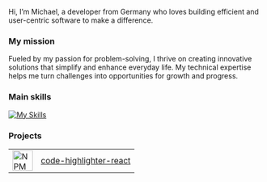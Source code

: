 Hi, I’m Michael, a developer from Germany who loves building efficient and user-centric software to make a difference.

### My mission
Fueled by my passion for problem-solving, I thrive on creating innovative solutions that simplify and enhance everyday life. My technical expertise helps me turn challenges into opportunities for growth and progress.

### Main skills
[![My Skills](https://skillicons.dev/icons?i=github,git,js,nodejs,react,express,html,css)](https://skillicons.dev)

<!--
### Studying
[![Learning](https://skillicons.dev/icons?i=aws,azure,ruby)](https://skillicons.dev)
-->

### Projects
<table>
  <tr>
    <td>
      <img src="https://skillicons.dev/icons?i=npm" width="40" height="40" alt="NPM Icon" />
    </td>
    <td>
      <a href="https://code-highlighter-react.netlify.app/?path=/docs/codehighlighter--docs">code-highlighter-react</a>
    </td>
  </tr>
</table>

<!--

### Connect with me!
<div>
    <a href="https://www.linkedin.com/in/daria-stanilevici/">
        <img src="https://github.com/user-attachments/assets/880aaea6-79b9-4058-b9b4-342391ca04ea" alt="LinkedIn" width="35" height="35"/>
    </a>
</div>

<!--

### Employer?
> [!IMPORTANT]  
> <a href="https://drive.google.com/drive/folders/1hJGhQTtzDUzMqRtoIQUx7QTLtCN726ZK?usp=sharing" download>Download my resume</a>

<img width=100% src="https://capsule-render.vercel.app/api?type=waving&color=D9BED1&height=120&section=footer" alt="footer"/>

-->
